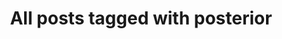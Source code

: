 ---
layout: tag
title: "All posts tagged with posterior"
permalink: /weblog/tags/posterior/
taxonomy: posterior
---